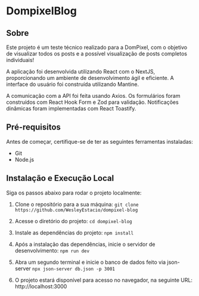 # DompixelBlog

## Sobre
Este projeto é um teste técnico realizado para a DomPixel, com o objetivo de visualizar todos os posts e a possível visualização de posts completos individuais!

A aplicação foi desenvolvida utilizando React com o NextJS, proporcionando um ambiente de desenvolvimento ágil e eficiente. A interface do usuário foi construída utilizando Mantine.

A comunicação com a API foi feita usando Axios. Os formulários foram construídos com React Hook Form e Zod para validação. Notificações dinâmicas foram implementadas com React Toastify.

## Pré-requisitos
Antes de começar, certifique-se de ter as seguintes ferramentas instaladas:

* Git
* Node.js

## Instalação e Execução Local
Siga os passos abaixo para rodar o projeto localmente:

1. Clone o repositório para a sua máquina:
`git clone https://github.com/WesleyEstacio/dompixel-blog`

2. Acesse o diretório do projeto:
`cd dompixel-blog`

3. Instale as dependências do projeto:
`npm install`

4. Após a instalação das dependências, inicie o servidor de desenvolvimento:
`npm run dev`

5. Abra um segundo terminal e inicie o banco de dados feito via json-server
`npx json-server db.json -p 3001`

6. O projeto estará disponível para acesso no navegador, na seguinte URL: http://localhost:3000
